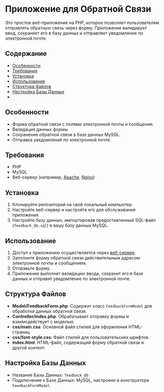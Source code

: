 # Приложение для Обратной Связи

Это простое веб-приложение на PHP, которое позволяет пользователям отправлять обратную связь через форму. Приложение валидирует ввод, сохраняет его в базу данных и отправляет уведомление по электронной почте.

## Содержание
- [Особенности](#особенности)
- [Требования](#требования)
- [Установка](#установка)
- [Использование](#использование)
- [Структура файлов](#структура-файлов)
- [Настройка Базы Данных](#настройка-базы-данных)
- 
## Особенности
- Форма обратной связи с полями электронной почты и сообщения.
- Валидация данных формы.
- Сохранение обратной связи в базе данных MySQL.
- Отправка уведомлений по электронной почте.

## Требования
- PHP
- MySQL
- Веб-сервер (например, [Apache](https://httpd.apache.org/), [Nginx](https://www.nginx.com/))

## Установка
1. Клонируйте репозиторий на свой локальный компьютер.
2. Настройте веб-сервер и настройте его для обслуживания приложения.
3. Настройте базу данных, импортировав предоставленный SQL-файл (`feedback_db.sql`) в вашу базу данных MySQL.

## Использование
1. Доступ к приложению осуществляется через [веб-сервер](http://localhost/).
2. Заполните форму обратной связи действительным адресом электронной почты и сообщением.
3. Отправьте форму.
4. Приложение выполнит валидацию ввода, сохранит его в базе данных и отправит уведомление по электронной почте.

## Структура Файлов
- **Model/FeedbackForm.php**: Содержит класс `FeedbackFormModel` для обработки данных обратной связи.
- **Controller/index.php**: Обрабатывает отправку формы и взаимодействует с моделью.
- **css/main.css**: Основной файл стилей для оформления HTML-страниц.
- **css/font-style.css**: Файл стилей для пользовательских шрифтов.
- **index.html**: HTML-файл, содержащий форму обратной связи и другой контент.

## Настройка Базы Данных
- Название Базы Данных: `feedback_db`
- Подключение к Базе Данных: MySQL, настроено в конструкторе `FeedbackFormModel`.
